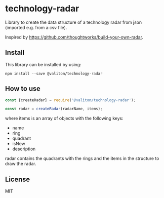 # technology-radar
Library to create the data structure of a technology radar from json (imported e.g. from a csv file).

Inspired by https://github.com/thoughtworks/build-your-own-radar.

## Install
This library can be installed by using:

```
npm install --save @valiton/technology-radar
```

## How to use

```javascript
const {createRadar} = require('@valiton/technology-radar');

const radar = createRadar(radarName, items);
```

where items is an array of objects with the following keys:
 - name
 - ring
 - quadrant
 - isNew
 - description

radar contains the quadrants with the rings and the items in the structure to draw the radar.

## License
MIT
